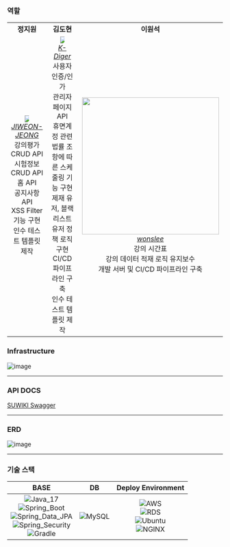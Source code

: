 ### 역할

<table>
    <tr align="center">
        <td><B>정지원<B></td>
        <td><B>김도현<B></td>
        <td><B>이원석<B></td>
    </tr>
    <tr align="center">
        <td>
            <img src="https://github.com/JIWEON-JEONG.png" style="max-width: 10px">
            <br>
            <a href="https://github.com/JIWEON-JEONG"><I>JIWEON-JEONG</I></a>
            <br>강의평가 CRUD API<br>시험정보 CRUD API<br>홈 API<br>공지사항 API<br>XSS Filter 기능 구현<br>인수 테스트 템플릿 제작
        </td>
        <td>
          <img src="https://github.com/k-diger.png" style="max-width: 10px">
            <br>
            <a href="https://github.com/k-diger"><I>K-Diger</I></a>
            <br>사용자 인증/인가<br>관리자 페이지 API<br>휴면계정 관련 법률 조항에 따른 스케줄링 기능 구현<br>제재 유저, 블랙리스트 유저 정책 로직 구현<br>CI/CD 파이프라인 구축<br>인수 테스트 템플릿 제작
        </td>
        <td>
          <img src="https://github.com/wonslee.png" style="width: 320px">
            <a href="https://github.com/wonslee"><I>wonslee</I></a>
            <br>강의 시간표
            <br>강의 데이터 적재 로직 유지보수
            <br>개발 서버 및 CI/CD 파이프라인 구축
        </td>
    </tr>
</table>

### Infrastructure

![image](https://github.com/uswLectureEvaluation/SUWIKI-Spring/assets/60564431/a1bdde38-025b-4415-8be2-ab0b7cf5c94f)

---

### API DOCS

[SUWIKI Swagger](https://api.suwiki.kr/swagger-ui/index.html#/)

---

### ERD

![image](https://github.com/uswLectureEvaluation/Backend-Remaster/assets/60564431/6f1bb783-aa4d-457d-a6f5-c96a6dcb2aad)

---

### 기술 스택

|                                                                                                                                                                                                                                                                                            BASE                                                                                                                                                                                                                                                                                             |                                                  DB                                                  |                                                                                                                                                                                                        Deploy Environment                                                                                                                                                                                                        |
|:-------------------------------------------------------------------------------------------------------------------------------------------------------------------------------------------------------------------------------------------------------------------------------------------------------------------------------------------------------------------------------------------------------------------------------------------------------------------------------------------------------------------------------------------------------------------------------------------:|:----------------------------------------------------------------------------------------------------:|:--------------------------------------------------------------------------------------------------------------------------------------------------------------------------------------------------------------------------------------------------------------------------------------------------------------------------------------------------------------------------------------------------------------------------------:|
| ![Java_17](https://img.shields.io/badge/java11-red?style=flat-square&logo=java&logoColor=white) <br>![Spring_Boot](https://img.shields.io/badge/Spring_Boot-6DB33F.svg?style=flat-square&logo=spring&logoColor=white) <br>![Spring_Data_JPA](https://img.shields.io/badge/Spring_Data_JPA-6DB33F.svg?style=flat-square&logo=spring&logoColor=white)<br>![Spring_Security](https://img.shields.io/badge/Spring_Security-6DB33F.svg?style=flat-square&logo=spring&logoColor=white)<br>![Gradle](https://img.shields.io/badge/Gradle-02303A.svg?style=flat-square&logo=Gradle&logoColor=white) | ![MySQL](https://img.shields.io/badge/MySQL-4479A1.svg?style=flat-square&logo=Mysql&logoColor=white) | ![AWS](https://img.shields.io/badge/AWS-232F3E.svg?style=flat-square&logo=Amazon-AWS&logoColor=white)<br>![RDS](https://img.shields.io/badge/RDS-232F3E.svg?style=flat-square&logo=mysql&logoColor=#232F3E)<br>![Ubuntu](https://img.shields.io/badge/Ubuntu-FCC624.svg?style=flat-square&logo=Ubuntu&logoColor=#E95420)<br>![NGINX](https://img.shields.io/badge/NGINX-269539.svg?style=flat-square&logo=NGINX&logoColor=white) |
